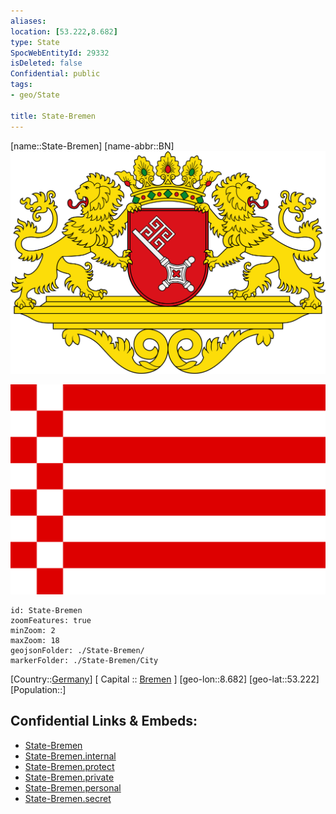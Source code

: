 ```yaml
---
aliases: 
location: [53.222,8.682]
type: State
SpocWebEntityId: 29332
isDeleted: false
Confidential: public
tags:
- geo/State

title: State-Bremen
---
```


[name::State-Bremen]
[name-abbr::BN]
![350](geo/Continent/Europe/Germany/West/State-Bremen/Coat_of_arms_of_Bremen_greater.svg)

![350](geo/Continent/Europe/Germany/West/State-Bremen/Flag_of_Bremen.svg)

```leaflet
id: State-Bremen
zoomFeatures: true 
minZoom: 2 
maxZoom: 18
geojsonFolder: ./State-Bremen/
markerFolder: ./State-Bremen/City
```

[Country::[Germany](geo/Continent/Europe/Germany.md)]
[ Capital :: [Bremen](geo/Continent/Europe/Germany/West/State-Bremen/City/Bremen.md) ]
[geo-lon::8.682]
[geo-lat::53.222]
[Population::]



## Confidential Links & Embeds: 
- [State-Bremen](../../../../../../_public/geo/Continent/Europe/Germany/West/State-Bremen.md) 
- [State-Bremen.internal](../../../../../../_internal/geo/Continent/Europe/Germany/West/State-Bremen.internal.md) 
- [State-Bremen.protect](../../../../../../_protect/geo/Continent/Europe/Germany/West/State-Bremen.protect.md) 
- [State-Bremen.private](../../../../../../_private/geo/Continent/Europe/Germany/West/State-Bremen.private.md) 
- [State-Bremen.personal](../../../../../../_personal/geo/Continent/Europe/Germany/West/State-Bremen.personal.md) 
- [State-Bremen.secret](../../../../../../_secret/geo/Continent/Europe/Germany/West/State-Bremen.secret.md) 
